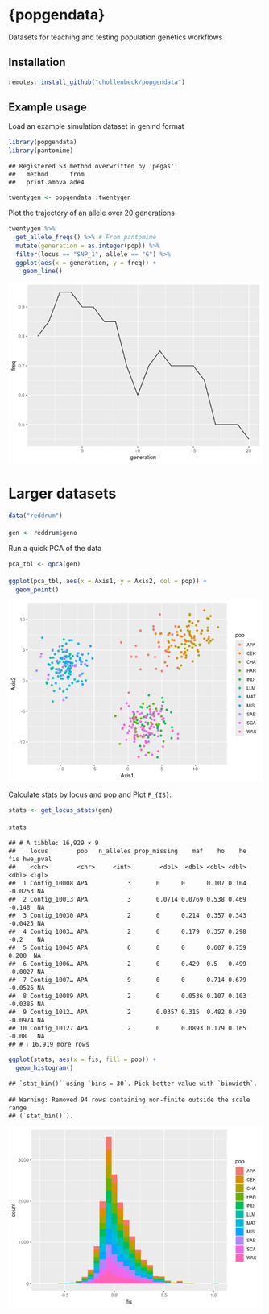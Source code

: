 
# {popgendata}

Datasets for teaching and testing population genetics workflows

## Installation

``` r
remotes::install_github("chollenbeck/popgendata")
```

## Example usage

Load an example simulation dataset in genind format

``` r
library(popgendata)
library(pantomime)
```

    ## Registered S3 method overwritten by 'pegas':
    ##   method      from
    ##   print.amova ade4

``` r
twentygen <- popgendata::twentygen
```

Plot the trajectory of an allele over 20 generations

``` r
twentygen %>%
  get_allele_freqs() %>% # From pantomime
  mutate(generation = as.integer(pop)) %>%
  filter(locus == "SNP_1", allele == "G") %>%
  ggplot(aes(x = generation, y = freq)) +
    geom_line()
```

![](README_files/figure-gfm/unnamed-chunk-3-1.png)<!-- -->

# Larger datasets

``` r
data("reddrum")

gen <- reddrum$geno
```

Run a quick PCA of the data

``` r
pca_tbl <- qpca(gen)

ggplot(pca_tbl, aes(x = Axis1, y = Axis2, col = pop)) +
  geom_point()
```

![](README_files/figure-gfm/unnamed-chunk-5-1.png)<!-- -->

Calculate stats by locus and pop and Plot `F_{IS}`:

``` r
stats <- get_locus_stats(gen)

stats
```

    ## # A tibble: 16,929 × 9
    ##    locus        pop   n_alleles prop_missing    maf    ho    he     fis hwe_pval
    ##    <chr>        <chr>     <int>        <dbl>  <dbl> <dbl> <dbl>   <dbl> <lgl>   
    ##  1 Contig_10008 APA           3       0      0      0.107 0.104 -0.0253 NA      
    ##  2 Contig_10013 APA           3       0.0714 0.0769 0.538 0.469 -0.148  NA      
    ##  3 Contig_10030 APA           2       0      0.214  0.357 0.343 -0.0425 NA      
    ##  4 Contig_1003… APA           2       0      0.179  0.357 0.298 -0.2    NA      
    ##  5 Contig_10045 APA           6       0      0      0.607 0.759  0.200  NA      
    ##  6 Contig_1006… APA           2       0      0.429  0.5   0.499 -0.0027 NA      
    ##  7 Contig_1007… APA           9       0      0      0.714 0.679 -0.0526 NA      
    ##  8 Contig_10089 APA           2       0      0.0536 0.107 0.103 -0.0385 NA      
    ##  9 Contig_1012… APA           2       0.0357 0.315  0.482 0.439 -0.0974 NA      
    ## 10 Contig_10127 APA           2       0      0.0893 0.179 0.165 -0.08   NA      
    ## # ℹ 16,919 more rows

``` r
ggplot(stats, aes(x = fis, fill = pop)) +
  geom_histogram()
```

    ## `stat_bin()` using `bins = 30`. Pick better value with `binwidth`.

    ## Warning: Removed 94 rows containing non-finite outside the scale range
    ## (`stat_bin()`).

![](README_files/figure-gfm/unnamed-chunk-7-1.png)<!-- -->
